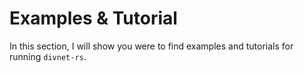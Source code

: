 # Examples & Tutorial

In this section, I will show you were to find examples and tutorials for running `divnet-rs`.
